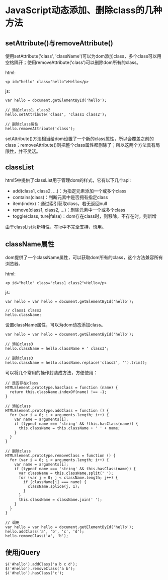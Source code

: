 # JavaScript动态添加、删除class的几种方法

## setAttribute()与removeAttribute()

使用setAttribute('class', 'className')可以为dom添加class，多个class可以用空格隔开；使用removeAttribute('class')可以删除dom所有的class。

html:

    <p id="hello" class="hello">Hello</p>

js:

    var hello = document.getElementById('hello');

    // 添加class1、class2
    hello.setAttribute('class', 'class1 class2');

    // 删除class属性
    hello.removeAttribute('class');

setAttribute()方法相当给dom设置了一个新的class属性，所以会覆盖之前的class；removeAttribute()则把整个class属性都删除了；所以这两个方法具有局限性，并不灵活。

## classList

html5中提供了classList用于管理dom的样式，它有以下几个api:

* add(class1, class2, ...)：为指定元素添加一个或多个class
* contains(class)：判断元素中是否拥有指定class
* item(index)：通过索引获取class，若无返回null
* remove(class1, class2, ...)：删除元素中一个或多个class
* toggle(class, ture|false)：dom存在class时，则移除，不存在时，则新增

由于classList为新特性，在ie中不完全支持，慎用。

## className属性

dom提供了一个className属性，可以获取dom所有的class，这个方法兼容所有浏览器。

html:

    <p id="hello" class="class1 class2">Hello</p>

js:

    var hello = var hello = document.getElementById('hello');

    // class1 class2
    hello.className;

设置className属性，可以为dom动态添加class。

    var hello = var hello = document.getElementById('hello');

    // 添加class3
    hello.className = hello.className + ' class3';

    // 删除class3
    hello.className = hello.className.replace('class3', '').trim();

可以将几个常用的操作封装成方法，方便使用：

    // 是否存在class
    HTMLElement.prototype.hasClass = function (name) {
      return this.className.indexOf(name) !== -1;
    }

    // 添加class
    HTMLElement.prototype.addClass = function () {
      for (var i = 0; i < arguments.length; i++) {
        var name = arguments[i];
        if (typeof name === 'string' && !this.hasClass(name)) {
          this.className = this.className + ' ' + name;
        }
      }
    }

    // 删除class
    HTMLElement.prototype.removeClass = function () {
      for (var i = 0; i < arguments.length; i++) {
        var name = arguments[i];
        if (typeof name === 'string' && this.hasClass(name)) {
          var className = this.className.split(' ');
          for (var j = 0; j < className.length; j++) {
            if (className[j] === name) {
              className.splice(j, 1);
            }
          }
          this.className = className.join(' ');
        }
      }
    }

    // 调用
    var hello = var hello = document.getElementById('hello');
    hello.addClass('a', 'b', 'c', 'd');
    hello.removeClass('a', 'b');

## 使用jQuery

    $('#hello').addClass('a b c d');
    $('#hello').removeClass('a b');
    $('#hello').hasClass('c');